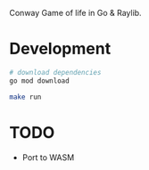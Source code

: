 Conway Game of life in Go & Raylib.

# Development

```sh
# download dependencies
go mod download

make run
```

# TODO

- Port to WASM

